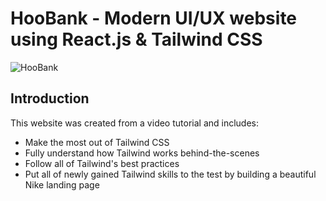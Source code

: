 # HooBank - Modern UI/UX website using React.js & Tailwind CSS

![HooBank](https://i.ibb.co/BK1Hn0x/Screenshot-2022-08-08-at-4-05-48-PM.png)

## Introduction

This website was created from a video tutorial and includes:

- Make the most out of Tailwind CSS
- Fully understand how Tailwind works behind-the-scenes
- Follow all of Tailwind's best practices
- Put all of newly gained Tailwind skills to the test by building a beautiful Nike landing page
